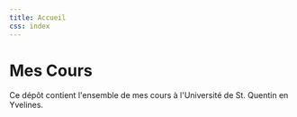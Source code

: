 ```yaml
---
title: Accueil
css: index
---
```


<div class="title">
  <h1>Mes Cours</h1>
  <p>Ce dépôt contient l'ensemble de mes cours à l'Université de St. Quentin en Yvelines.</p>
</div>
